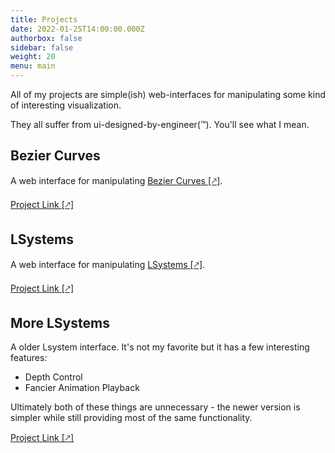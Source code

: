 ```yaml
---
title: Projects
date: 2022-01-25T14:00:00.000Z
authorbox: false
sidebar: false
weight: 20
menu: main
---
```


All of my projects are simple(ish) web-interfaces for manipulating some kind of interesting visualization.

They all suffer from ui-designed-by-engineer(&trade;). You'll see what I mean.

## Bezier Curves

A web interface for manipulating [Bezier Curves [🡕]](https://en.wikipedia.org/wiki/B%C3%A9zier_curve). 

[Project Link [🡕]](https://www.marshcode.com/bez)

## LSystems
A web interface for manipulating [LSystems [🡕]](https://en.wikipedia.org/wiki/L-system). 

[Project Link [🡕]](https://www.marshcode.com/lsys)

## More LSystems
A older Lsystem interface. It's not my favorite but it has a few interesting features:

* Depth Control
* Fancier Animation Playback

Ultimately both of these things are unnecessary - the newer version is simpler while still providing most of the same functionality.

[Project Link [🡕]](https://www.marshcode.com/lsys_old)